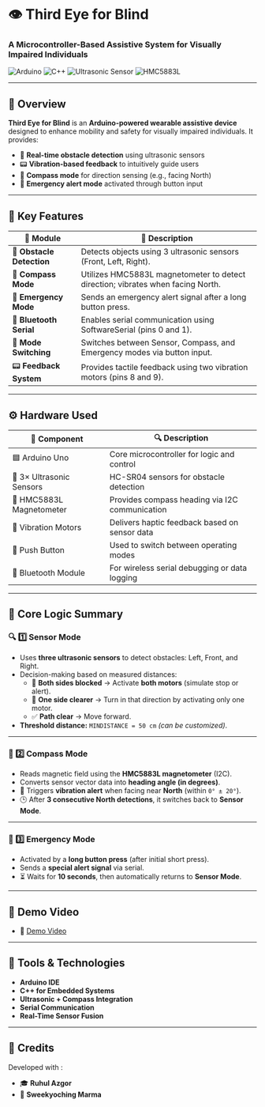 # 👁️ Third Eye for Blind
### A Microcontroller-Based Assistive System for Visually Impaired Individuals

![Arduino](https://img.shields.io/badge/Arduino-Uno-blue?logo=arduino)
![C++](https://img.shields.io/badge/C%2B%2B-Embedded-brightgreen?logo=c%2B%2B)
![Ultrasonic Sensor](https://img.shields.io/badge/Sensors-Ultrasonic-yellow?style=flat-square)
![HMC5883L](https://img.shields.io/badge/Magnetometer-HMC5883L-purple)

---

## 📌 Overview

**Third Eye for Blind** is an **Arduino-powered wearable assistive device** designed to enhance mobility and safety for visually impaired individuals. It provides:

- 🛑 **Real-time obstacle detection** using ultrasonic sensors  
- 📟 **Vibration-based feedback** to intuitively guide users  
- 🧭 **Compass mode** for direction sensing (e.g., facing North)  
- 🚨 **Emergency alert mode** activated through button input  


---

## 🔧 Key Features

| 🧠 Module              | 🚀 Description                                                                 |
|------------------------|--------------------------------------------------------------------------------|
| 🛑 **Obstacle Detection** | Detects objects using 3 ultrasonic sensors (Front, Left, Right).               |
| 🧭 **Compass Mode**       | Utilizes HMC5883L magnetometer to detect direction; vibrates when facing North. |
| 🚨 **Emergency Mode**     | Sends an emergency alert signal after a long button press.                     |
| 📡 **Bluetooth Serial**   | Enables serial communication using SoftwareSerial (pins 0 and 1).              |
| 🔄 **Mode Switching**      | Switches between Sensor, Compass, and Emergency modes via button input.        |
| 📟 **Feedback System**    | Provides tactile feedback using two vibration motors (pins 8 and 9).           |

---

## ⚙️ Hardware Used

| 🧩 Component             | 🔍 Description                                   |
|--------------------------|--------------------------------------------------|
| 🟦 Arduino Uno           | Core microcontroller for logic and control       |
| 📡 3× Ultrasonic Sensors | HC-SR04 sensors for obstacle detection           |
| 🧲 HMC5883L Magnetometer | Provides compass heading via I2C communication   |
| 🔋 Vibration Motors      | Delivers haptic feedback based on sensor data    |
| 🔘 Push Button           | Used to switch between operating modes           |
| 📶 Bluetooth Module      | For wireless serial debugging or data logging    |

---

## 🧠 Core Logic Summary

### 🔍 1️⃣ Sensor Mode
- Uses **three ultrasonic sensors** to detect obstacles: Left, Front, and Right.
- Decision-making based on measured distances:
  - 🚧 **Both sides blocked** → Activate **both motors** (simulate stop or alert).
  - 🔄 **One side clearer** → Turn in that direction by activating only one motor.
  - ✅ **Path clear** → Move forward.
- **Threshold distance:** `MINDISTANCE = 50 cm` *(can be customized)*.

---

### 🧭 2️⃣ Compass Mode
- Reads magnetic field using the **HMC5883L magnetometer** (I2C).
- Converts sensor vector data into **heading angle (in degrees)**.
- 🔔 Triggers **vibration alert** when facing near **North** (within `0° ± 20°`).
- 🕒 After **3 consecutive North detections**, it switches back to **Sensor Mode**.

---

### 🚨 3️⃣ Emergency Mode
- Activated by a **long button press** (after initial short press).
- Sends a **special alert signal** via serial.
- ⏳ Waits for **10 seconds**, then automatically returns to **Sensor Mode**.


---


## 🎥 Demo Video

- 🔗 [Demo Video](https://youtu.be/RtrROTO9bsk?si=J1tAzmDtqypnOe6Z)

---

## 🧰 Tools & Technologies

- **Arduino IDE**
- **C++ for Embedded Systems**
- **Ultrasonic + Compass Integration**
- **Serial Communication**
- **Real-Time Sensor Fusion**

---
## 🙌 Credits

Developed with :

- 🎓 **Ruhul Azgor**  
- 🌟 **Sweekyoching Marma**


